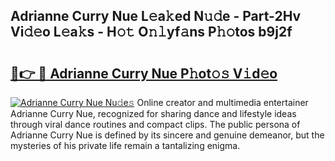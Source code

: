 ## Adrianne Curry Nue L𝚎a𝚔ed N𝚞𝚍e - Part-2Hv Vi𝚍𝚎o L𝚎a𝚔s - H𝚘𝚝 O𝚗𝚕yf𝚊ns P𝚑𝚘tos b9j2f

# <h2><a href="http://kf0tpgr.oniu.top/?m=Adrianne+Curry+Nue">🔗👉 🔴 Adrianne Curry Nue P𝚑ot𝚘𝚜 V𝚒d𝚎o</a></h2>

[![Adrianne Curry Nue Nu𝚍e𝚜](https://i.imgur.com/0qMVB7G.gif)](http://kf0tpgr.oniu.top/?m=Adrianne+Curry+Nue)
Online creator and multimedia entertainer Adrianne Curry Nue, recognized for sharing dance and lifestyle ideas through viral dance routines and compact clips. The public persona of Adrianne Curry Nue is defined by its sincere and genuine demeanor, but the mysteries of his private life remain a tantalizing enigma.  
